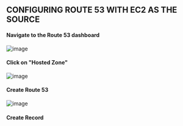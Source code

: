 ## CONFIGURING ROUTE 53 WITH EC2 AS THE SOURCE



#### Navigate to the Route 53 dashboard
![image](https://github.com/richardolat/PROJECTS-DAREY.IO/assets/134428528/bf07a4cd-e32b-45c0-a1f2-c0796bddf945)






#### Click on "Hosted Zone" 
![image](https://github.com/richardolat/PROJECTS-DAREY.IO/assets/134428528/1314fc4c-7093-48dd-ba8a-e2779304c703)







#### Create Route 53
![image](https://github.com/richardolat/PROJECTS-DAREY.IO/assets/134428528/5c60d965-1730-4db4-8230-3a746933848d)





#### Create Record 
